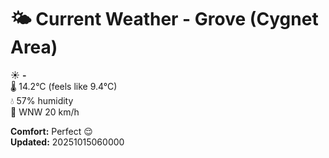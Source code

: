 # 🌤️ Current Weather - Grove (Cygnet Area)

☀️ **-**  
🌡️ 14.2°C (feels like 9.4°C)  
💧 57% humidity  
💨 WNW 20 km/h  

**Comfort:** Perfect 😌  
**Updated:** 20251015060000
